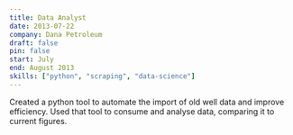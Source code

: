 ```yaml
---
title: Data Analyst
date: 2013-07-22
company: Dana Petroleum
draft: false
pin: false
start: July
end: August 2013
skills: ["python", "scraping", "data-science"]
---
```


Created a python tool to automate the import of old well data and
improve efficiency. Used that tool to consume and analyse data,
comparing it to current figures.
